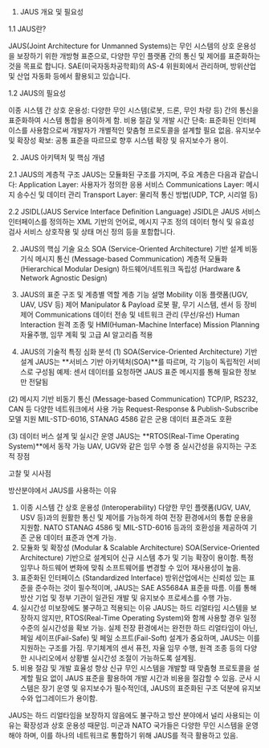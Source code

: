 1. JAUS 개요 및 필요성

1.1 JAUS란?

JAUS(Joint Architecture for Unmanned Systems)는 무인 시스템의 상호 운용성을 보장하기 위한 개방형 표준으로, 다양한 무인 플랫폼 간의 통신 및 제어를 표준화하는 것을 목표로 합니다. 
SAE(미국자동차공학회)의 AS-4 위원회에서 관리하며, 방위산업 및 산업 자동화 등에서 활용되고 있습니다.

1.2 JAUS의 필요성

이종 시스템 간 상호 운용성: 다양한 무인 시스템(로봇, 드론, 무인 차량 등) 간의 통신을 표준화하여 시스템 통합을 용이하게 함.
비용 절감 및 개발 시간 단축: 표준화된 인터페이스를 사용함으로써 개발자가 개별적인 맞춤형 프로토콜을 설계할 필요 없음.
유지보수 및 확장성 확보: 공통 표준을 따르므로 향후 시스템 확장 및 유지보수가 용이.

2. JAUS 아키텍처 및 핵심 개념

2.1 JAUS의 계층적 구조
JAUS는 모듈화된 구조를 가지며, 주요 계층은 다음과 같습니다:
Application Layer: 사용자가 정의한 응용 서비스
Communications Layer: 메시지 송수신 및 데이터 관리
Transport Layer: 물리적 통신 방법(UDP, TCP, 시리얼 등)

2.2 JSIDL(JAUS Service Interface Definition Language)
JSIDL은 JAUS 서비스 인터페이스를 정의하는 XML 기반의 언어로,
메시지 구조 정의
데이터 형식 및 유효성 검사
서비스 상호작용 및 상태 머신 정의 등을 포함합니다.


2. JAUS의 핵심 기술 요소
SOA (Service-Oriented Architecture) 기반 설계
비동기식 메시지 통신 (Message-based Communication)
계층적 모듈화 (Hierarchical Modular Design)
하드웨어/네트워크 독립성 (Hardware & Network Agnostic Design)

4. JAUS의 표준 구조 및 계층별 역할
계층	기능 설명
Mobility	이동 플랫폼(UGV, UAV, USV 등) 제어
Manipulator & Payload	로봇 팔, 무기 시스템, 센서 등 장비 제어
Communications	데이터 전송 및 네트워크 관리 (무선/유선)
Human Interaction	원격 조종 및 HMI(Human-Machine Interface)
Mission Planning	자율주행, 임무 계획 및 고급 AI 알고리즘 적용

6. JAUS의 기술적 특징 심화 분석
(1) SOA(Service-Oriented Architecture) 기반 설계
JAUS는 **서비스 기반 아키텍처(SOA)**를 따르며, 각 기능이 독립적인 서비스로 구성됨
예제: 센서 데이터를 요청하면 JAUS 표준 메시지를 통해 필요한 정보만 전달됨

(2) 메시지 기반 비동기 통신 (Message-based Communication)
TCP/IP, RS232, CAN 등 다양한 네트워크에서 사용 가능
Request-Response & Publish-Subscribe 모델 지원
MIL-STD-6016, STANAG 4586 같은 군용 데이터 표준과도 호환

(3) 데이터 버스 설계 및 실시간 운영
JAUS는 **RTOS(Real-Time Operating System)**에서 동작 가능
UAV, UGV와 같은 임무 수행 중 실시간성을 유지하는 구조적 장점


고찰 및 시사점

방산분야에서 JAUS를 사용하는 이유

1. 이종 시스템 간 상호 운용성 (Interoperability)
다양한 무인 플랫폼(UGV, UAV, USV 등)과의 원활한 통신 및 제어를 가능하게 하여 전장 환경에서의 통합 운용을 지원함.
NATO STANAG 4586 및 MIL-STD-6016 등과의 호환성을 제공하여 기존 군용 데이터 표준과 연계 가능.
2. 모듈화 및 확장성 (Modular & Scalable Architecture)
SOA(Service-Oriented Architecture) 기반으로 설계되어 신규 시스템 추가 및 기능 확장이 용이함.
특정 임무나 하드웨어 변화에 맞춰 소프트웨어를 변경할 수 있어 재사용성이 높음.
3. 표준화된 인터페이스 (Standardized Interface)
방위산업에서는 신뢰성 있는 표준을 준수하는 것이 필수적이며, JAUS는 SAE AS5684A 표준을 따름.
이를 통해 방산 기업 및 정부 기관이 일관된 개발 및 유지보수 프로세스를 수행 가능.
4. 실시간성 미보장에도 불구하고 적용되는 이유
JAUS는 하드 리얼타임 시스템을 보장하지 않지만, RTOS(Real-Time Operating System)와 함께 사용할 경우 일정 수준의 실시간성을 확보 가능.
실제 전장 환경에서는 완전한 하드 리얼타임이 아닌, 페일 세이프(Fail-Safe) 및 페일 소프트(Fail-Soft) 설계가 중요하며, JAUS는 이를 지원하는 구조를 가짐.
무기체계의 센서 퓨전, 자율 임무 수행, 원격 조종 등의 다양한 시나리오에서 상황별 실시간성 조절이 가능하도록 설계됨.
5. 비용 절감 및 개발 효율성 향상
신규 무인 시스템을 개발할 때 맞춤형 프로토콜을 설계할 필요 없이 JAUS 표준을 활용하여 개발 시간과 비용을 절감할 수 있음.
군사 시스템은 장기 운영 및 유지보수가 필수적인데, JAUS의 표준화된 구조 덕분에 유지보수와 업그레이드가 용이함.



JAUS는 하드 리얼타임을 보장하지 않음에도 불구하고 방산 분야에서 널리 사용되는 이유는 확장성과 상호 운용성 때문임.
미군과 NATO 국가들은 다양한 무인 시스템을 운영해야 하며, 이를 하나의 네트워크로 통합하기 위해 JAUS를 적극 활용하고 있음.
